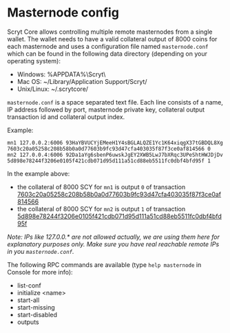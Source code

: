 Masternode config
=======================

Scryt Core allows controlling multiple remote masternodes from a single wallet. The wallet needs to have a valid collateral output of 8000 coins for each masternode and uses a configuration file named `masternode.conf` which can be found in the following data directory (depending on your operating system):
 * Windows: %APPDATA%\Scryt\
 * Mac OS: ~/Library/Application Support/Scryt/
 * Unix/Linux: ~/.scrytcore/

`masternode.conf` is a space separated text file. Each line consists of a name, IP address followed by port, masternode private key, collateral output transaction id and collateral output index.

Example:
```
mn1 127.0.0.2:6006 93HaYBVUCYjEMeeH1Y4sBGLALQZE1Yc1K64xiqgX37tGBDQL8Xg 7603c20a05258c208b58b0a0d77603b9fc93d47cfa403035f87f3ce0af814566 0
mn2 127.0.0.4:6006 92Da1aYg6sbenP6uwskJgEY2XWB5LwJ7bXRqc3UPeShtHWJDjDv 5d898e78244f3206e0105f421cdb071d95d111a51cd88eb5511fc0dbf4bfd95f 1
```

In the example above:
* the collateral of 8000 SCY for `mn1` is output `0` of transaction [7603c20a05258c208b58b0a0d77603b9fc93d47cfa403035f87f3ce0af814566](https://test.explorer.scryt.org/tx/7603c20a05258c208b58b0a0d77603b9fc93d47cfa403035f87f3ce0af814566)
* the collateral of 8000 SCY for `mn2` is output `1` of transaction [5d898e78244f3206e0105f421cdb071d95d111a51cd88eb5511fc0dbf4bfd95f](https://test.explorer.scryt.org/tx/5d898e78244f3206e0105f421cdb071d95d111a51cd88eb5511fc0dbf4bfd95f)

_Note: IPs like 127.0.0.* are not allowed actually, we are using them here for explanatory purposes only. Make sure you have real reachable remote IPs in you `masternode.conf`._

The following RPC commands are available (type `help masternode` in Console for more info):
* list-conf
* initialize \<name\>
* start-all
* start-missing
* start-disabled
* outputs
